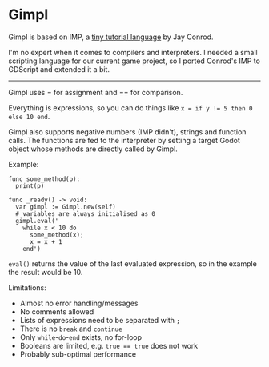 # Gimpl

Gimpl is based on IMP, a [tiny tutorial language](https://jayconrod.com/posts/37/a-simple-interpreter-from-scratch-in-python--part-1-) by Jay Conrod.

I'm no expert when it comes to compilers and interpreters. I needed a small scripting language for our current game project, so I ported Conrod's IMP to GDScript and extended it a bit.

---

Gimpl uses = for assignment and == for comparison.

Everything is expressions, so you can do things like `x = if y != 5 then 0 else 10 end`.

Gimpl also supports negative numbers (IMP didn't), strings and function calls. The functions are fed to the interpreter by setting a target Godot object whose methods are directly called by Gimpl.

Example:

```GDScript
func some_method(p):
  print(p)

func _ready() -> void:
  var gimpl := Gimpl.new(self)
  # variables are always initialised as 0
  gimpl.eval('
    while x < 10 do
      some_method(x);
      x = x + 1
    end')
```

`eval()` returns the value of the last evaluated expression, so in the example the result would be 10.

Limitations:

* Almost no error handling/messages
* No comments allowed
* Lists of expressions need to be separated with `;`
* There is no `break` and `continue`
* Only `while`-`do`-`end` exists, no for-loop
* Booleans are limited, e.g. `true == true` does not work
* Probably sub-optimal performance
